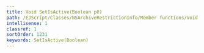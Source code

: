 ```yaml
---
title: Void SetIsActive(Boolean p0)
path: /EJScript/Classes/NSArchiveRestrictionInfo/Member functions/Void SetIsActive(Boolean p_0)
intellisense: 1
classref: 1
sortOrder: 1231
keywords: SetIsActive(Boolean)
---
```





